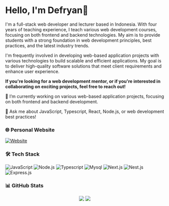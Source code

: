 <h1 align="left">Hello, I'm Defryan👋</h1>

<p>
  I'm a full-stack web developer and lecturer based in Indonesia.  With four years of teaching experience, I teach various web development courses, focusing on both frontend and backend technologies. My aim is to provide students with a strong foundation in web development principles, best practices, and the latest industry trends.
  
  I'm frequently involved in developing web-based application projects with various technologies to build scalable and efficient applications. My goal is to deliver high-quality software solutions that meet client requirements and enhance user experience. 

  <b>If you're looking for a web development mentor, or if you're interested in collaborating on exciting projects, feel free to reach out!</b>
</p>

🔭 I’m currently working on various web-based application projects, focusing on both frontend and backend development.

💬 Ask me about JavaScript, Typescript, React, Node.js, or web development best practices!

### 🌐 Personal Website
[![Website](https://img.shields.io/badge/Visit%20My%20Website-white?style=for-the-badge&logo=google-chrome)](https://mdefryan.vercel.app)

### 🛠️ Tech Stack
![JavaScript](https://img.shields.io/badge/Javascript-yellow?style=for-the-badge&logo=javascript&logoColor=black)
![Node.js](https://img.shields.io/badge/NodeJs-black?style=for-the-badge&logo=node.js&logoColor=green)
![Typescript](https://img.shields.io/badge/TypeScript-3178C6?style=for-the-badge&logo=typescript&logoColor=white)
![Mysql](https://img.shields.io/badge/Mysql-green?style=for-the-badge&logo=mysql&logoColor=white)
![Next.js](https://img.shields.io/badge/Next.js-black?style=for-the-badge&logo=next.js&logoColor=white)
![Nest.js](https://img.shields.io/badge/Nest.js-red?style=for-the-badge&logo=nestjs&logoColor=white)
![Express.js](https://img.shields.io/badge/Express.js-green?style=for-the-badge&logo=express&logoColor=white)
### 📊 GitHub Stats
<p align="center">
  <img src="https://github-readme-stats.vercel.app/api?username=masdefry&show_icons=true&theme=tokyonight" />
  <img src="https://github-readme-stats.vercel.app/api/top-langs/?username=masdefry&layout=compact&theme=tokyonight" />
</p>
